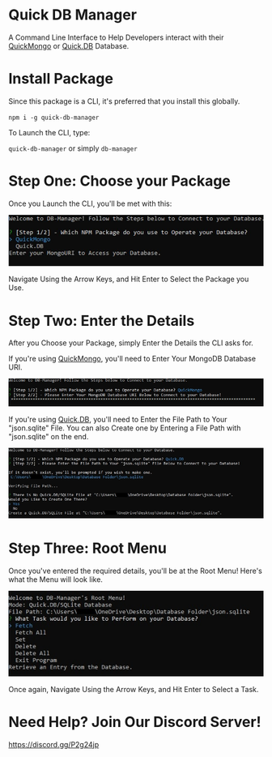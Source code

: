 # Quick DB Manager

A Command Line Interface to Help Developers interact with their [QuickMongo](https://npmjs.com/package/quickmongo) or [Quick.DB](https://npmjs.com/package/quick.db) Database.

# Install Package

Since this package is a CLI, it's preferred that you install this globally.

`npm i -g quick-db-manager`

To Launch the CLI, type:

`quick-db-manager` or simply `db-manager`

# Step One: Choose your Package

Once you Launch the CLI, you'll be met with this:

![Select Package](https://github.com/WillTDA/DB-Manager-Package-Dev/blob/master/src/images/package_select.jpg?raw=true)

Navigate Using the Arrow Keys, and Hit Enter to Select the Package you Use.

# Step Two: Enter the Details

After you Choose your Package, simply Enter the Details the CLI asks for.

If you're using [QuickMongo](https://npmjs.com/package/quickmongo), you'll need to Enter Your MongoDB Database URI.

![Enter Details: QuickMongo](https://github.com/WillTDA/DB-Manager-Package-Dev/blob/master/src/images/details_quickmongo.jpg?raw=true)

If you're using [Quick.DB](https://npmjs.com/package/quick.db), you'll need to Enter the File Path to Your "json.sqlite" File. You can also Create one by Entering a File Path with "json.sqlite" on the end.

![Enter Details: Quick.DB](https://github.com/WillTDA/DB-Manager-Package-Dev/blob/master/src/images/details_quickdb.jpg?raw=true)

# Step Three: Root Menu

Once you've entered the required details, you'll be at the Root Menu! Here's what the Menu will look like.

![Root Menu Example](https://github.com/WillTDA/DB-Manager-Package-Dev/blob/master/src/images/menu_quickdb.jpg?raw=true)

Once again, Navigate Using the Arrow Keys, and Hit Enter to Select a Task.

# Need Help? Join Our Discord Server!

https://discord.gg/P2g24jp